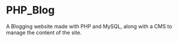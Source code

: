# PHP_Blog
A Blogging website made with PHP and MySQL, along with a CMS to manage the content of the site.
